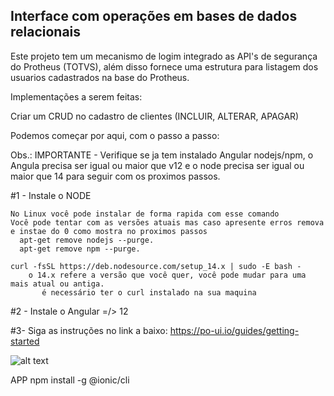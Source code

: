 <h2> Interface com operações em bases de dados relacionais </h2> 

Este projeto tem um mecanismo de logim integrado as API's de segurança do Protheus (TOTVS), além disso fornece uma estrutura para listagem dos usuarios cadastrados na base do Protheus.

Implementações a serem feitas:

Criar um CRUD no cadastro de clientes
(INCLUIR, ALTERAR, APAGAR)

Podemos começar por aqui, com o passo a passo:

Obs.: IMPORTANTE - Verifique se ja tem instalado Angular nodejs/npm, o Angula precisa ser igual ou maior que v12 e o node precisa ser igual ou maior que 14 para seguir com os proximos passos.


#1 - Instale o NODE 
    
    No Linux você pode instalar de forma rapida com esse comando 
    Você pode tentar com as versões atuais mas caso apresente erros remova e instae do 0 como mostra no proximos passos 
      apt-get remove nodejs --purge.
      apt-get remove npm --purge.

    curl -fsSL https://deb.nodesource.com/setup_14.x | sudo -E bash -
        o 14.x refere a versão que você quer, você pode mudar para uma mais atual ou antiga.
           é necessário ter o curl instalado na sua maquina
           
#2 - Instale o Angular =/> 12

#3- Siga as instruções no link a baixo: 
https://po-ui.io/guides/getting-started

![alt text](https://res.cloudinary.com/practicaldev/image/fetch/s--O2cjB-id--/c_imagga_scale,f_auto,fl_progressive,h_420,q_auto,w_1000/https://thepracticaldev.s3.amazonaws.com/i/a3exuz06e9h212pandfr.png)

APP
npm install -g @ionic/cli
